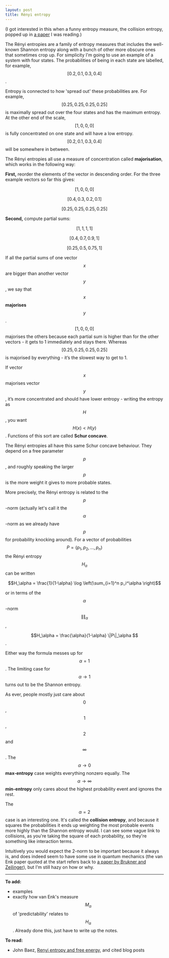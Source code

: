```yaml
---
layout: post
title: Rényi entropy
---
```


(I got interested in this when a funny entropy measure, the collision entropy, popped up in [a paper][enk] I was reading.)

[enk]:https://arxiv.org/abs/0705.2742

The Rényi entropies are a family of entropy measures that includes the well-known Shannon entropy along with a bunch of other more obscure ones that sometimes crop up. For simplicity I'm going to use an example of a system with four states. The probabilities of being in each state are labelled, for example, $$[0.2, 0.1, 0.3, 0.4]$$.

Entropy is connected to how 'spread out' these probabilities are. For example, $$[0.25, 0.25, 0.25, 0.25]$$ is maximally spread out over the four states and has the maximum entropy. At the other end of the scale, $$[1, 0, 0, 0]$$ is fully concentrated on one state and will have a low entropy. $$[0.2, 0.1, 0.3, 0.4]$$ will be somewhere in between.

The Rényi entropies all use a measure of concentration called **majorisation**, which works in the following way:


**First,** reorder the elements of the vector in descending order. For the three example vectors so far this gives:

$$[1, 0, 0, 0]$$

$$[0.4, 0.3, 0.2, 0.1]$$

$$[0.25, 0.25, 0.25, 0.25]$$

**Second,** compute partial sums:

$$[1, 1, 1, 1]$$

$$[0.4, 0.7, 0.9, 1]$$

$$[0.25, 0.5, 0.75, 1]$$

If all the partial sums of one vector $$x$$ are bigger than another vector $$y$$, we say that $$x$$ **majorises** $$y$$. $$[1, 0, 0, 0]$$ majorises the others because each partial sum is higher than for the other vectors - it gets to 1 immediately and stays there. Whereas $$[0.25, 0.25, 0.25, 0.25]$$ is majorised by everything - it’s the slowest way to get to 1.


If vector $$x$$ majorises vector $$y$$, it’s more concentrated and should have lower entropy - writing the entropy as $$H$$, you want $$H(x) < H(y)$$. Functions of this sort are called **Schur concave**.

The Rényi entropies all have this same Schur concave behaviour. They depend on a free parameter $$p$$, and roughly speaking the larger $$p$$ is the more weight it gives to more probable states.  

More precisely, the Rényi entropy is related to the $$p$$-norm (actually let's call it the $$\alpha$$-norm as we already have $$p$$ for probability knocking around). For a vector of probabilities $$P = (p_1, p_2, ..., p_n)$$ the Rényi entropy $$H_\alpha $$ can be written

$$H_\alpha = \frac{1}{1-\alpha} \log \left(\sum_{i=1}^n p_i^\alpha \right)$$

or in terms of the $$\alpha$$-norm  $$\|\|_\alpha$$,

$$H_\alpha = \frac{\alpha}{1-\alpha} \|P\|_\alpha $$.

Either way the formula messes up for $$\alpha = 1$$. The limiting case for $$\alpha \rightarrow 1$$ turns out to be the Shannon entropy.

As ever, people mostly just care about $$0$$, $$1$$, $$2$$ and $$\infty$$. The $$\alpha \rightarrow 0$$ **max-entropy** case weights everything nonzero equally. The $$\alpha \rightarrow \infty$$ **min-entropy** only cares about the highest probability event and ignores the rest.

The $$\alpha =2$$ case is an interesting one. It's called the **collision entropy**, and because it squares the probabilities it ends up weighting the most probable events more highly than the Shannon entropy would. I can see some vague link to collisions, as you're taking the square of each probability, so they're something like interaction terms.


Intuitively you would expect the 2-norm to be important because it always is, and does indeed seem to have some use in quantum mechanics (the van Enk paper quoted at the start refers back to [a paper by Brukner and Zeilinger][brukner]), but I'm still hazy on how or why.


[brukner]:https://journals.aps.org/prl/abstract/10.1103/PhysRevLett.83.3354


-----------------------------------


**To add:** 

- examples
- exactly how van Enk's measure $$M_\alpha$$ of 'predictability' relates to $$H_\alpha$$. Already done this, just have to write up the notes.

**To read:**

- John Baez, [Renyi entropy and free energy][baez], and cited blog posts

[baez]:https://arxiv.org/abs/1102.2098





